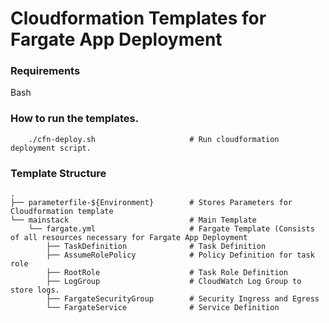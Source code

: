 # Cloudformation Templates for Fargate App Deployment 

### Requirements

Bash

### How to run the templates.
        
        ./cfn-deploy.sh                     # Run cloudformation deployment script.
        
### Template Structure

    .
    ├── parameterfile-${Environment}        # Stores Parameters for Cloudformation template
    └── mainstack                           # Main Template
        └── fargate.yml                     # Fargate Template (Consists of all resources necessary for Fargate App Deployment
            ├── TaskDefinition              # Task Definition
            ├── AssumeRolePolicy            # Policy Definition for task role
            ├── RootRole                    # Task Role Definition
            ├── LogGroup                    # CloudWatch Log Group to store logs.
            ├── FargateSecurityGroup        # Security Ingress and Egress
            └── FargateService              # Service Definition
